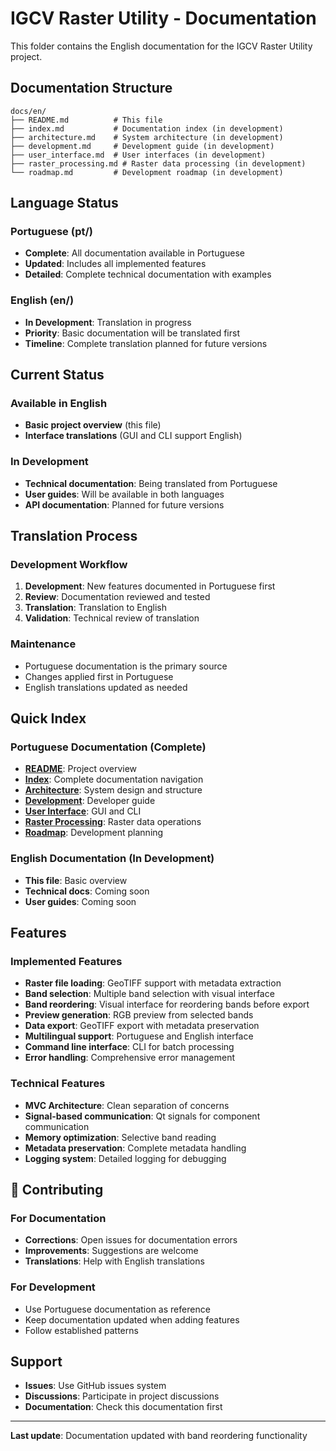 # IGCV Raster Utility - Documentation

This folder contains the English documentation for the IGCV Raster Utility project.

## Documentation Structure

```
docs/en/
├── README.md          # This file
├── index.md           # Documentation index (in development)
├── architecture.md    # System architecture (in development)
├── development.md     # Development guide (in development)
├── user_interface.md  # User interfaces (in development)
├── raster_processing.md # Raster data processing (in development)
└── roadmap.md         # Development roadmap (in development)
```

## Language Status

### Portuguese (pt/)
- **Complete**: All documentation available in Portuguese
- **Updated**: Includes all implemented features
- **Detailed**: Complete technical documentation with examples

### English (en/)
- **In Development**: Translation in progress
- **Priority**: Basic documentation will be translated first
- **Timeline**: Complete translation planned for future versions

## Current Status

### Available in English
- **Basic project overview** (this file)
- **Interface translations** (GUI and CLI support English)

### In Development
- **Technical documentation**: Being translated from Portuguese
- **User guides**: Will be available in both languages
- **API documentation**: Planned for future versions

## Translation Process

### Development Workflow
1. **Development**: New features documented in Portuguese first
2. **Review**: Documentation reviewed and tested
3. **Translation**: Translation to English
4. **Validation**: Technical review of translation

### Maintenance
- Portuguese documentation is the primary source
- Changes applied first in Portuguese
- English translations updated as needed

## Quick Index

### Portuguese Documentation (Complete)
- **[README](../pt/README.md)**: Project overview
- **[Index](../pt/indice.md)**: Complete documentation navigation
- **[Architecture](../pt/arquitetura.md)**: System design and structure
- **[Development](../pt/desenvolvimento.md)**: Developer guide
- **[User Interface](../pt/interface_usuario.md)**: GUI and CLI
- **[Raster Processing](../pt/processamento_raster.md)**: Raster data operations
- **[Roadmap](../pt/roadmap.md)**: Development planning

### English Documentation (In Development)
- **This file**: Basic overview
- **Technical docs**: Coming soon
- **User guides**: Coming soon

## Features

### Implemented Features
- **Raster file loading**: GeoTIFF support with metadata extraction
- **Band selection**: Multiple band selection with visual interface
- **Band reordering**: Visual interface for reordering bands before export
- **Preview generation**: RGB preview from selected bands
- **Data export**: GeoTIFF export with metadata preservation
- **Multilingual support**: Portuguese and English interface
- **Command line interface**: CLI for batch processing
- **Error handling**: Comprehensive error management

### Technical Features
- **MVC Architecture**: Clean separation of concerns
- **Signal-based communication**: Qt signals for component communication
- **Memory optimization**: Selective band reading
- **Metadata preservation**: Complete metadata handling
- **Logging system**: Detailed logging for debugging

## 🤝 Contributing

### For Documentation
- **Corrections**: Open issues for documentation errors
- **Improvements**: Suggestions are welcome
- **Translations**: Help with English translations

### For Development
- Use Portuguese documentation as reference
- Keep documentation updated when adding features
- Follow established patterns

## Support

- **Issues**: Use GitHub issues system
- **Discussions**: Participate in project discussions
- **Documentation**: Check this documentation first

---

**Last update**: Documentation updated with band reordering functionality 